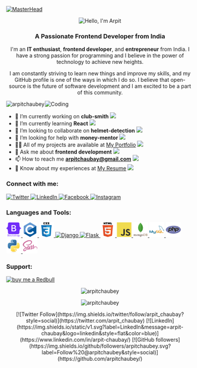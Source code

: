 [![MasterHead](https://devforum-uploads.s3.dualstack.us-east-2.amazonaws.com/uploads/original/4X/0/2/a/02a4b92048705c6530bc0c6a48d2cf9fcb6a74d9.gif)](https://foliomy.epizy.com)
<div align="center"><img src="https://readme-typing-svg.herokuapp.com?font=Ubuntu&weight=700&size=40&pause=1000&color=E6F7E0&background=4230FF00&center=true&width=500&height=75&lines=Hello%F0%9F%91%8B%2C+I'm+Arpit%F0%9F%99%8B;Nice+to+Meet+You%F0%9F%98%8A" alt="Hello, I'm Arpit"></div>
<h3 align="center">A Passionate Frontend Developer from India</h3>

<p align="center">
    I'm an <b>IT enthusiast</b>, <b>frontend developer</b>, and <b>entrepreneur</b> from India. I have a strong passion for programming and I believe in the power of technology to achieve new heights.
</p>
<p align="center">
    I am constantly striving to learn new things and improve my skills, and my GitHub profile is one of the ways in which I do so. I believe that open-source is the future of software development and I am excited to be a part of this community.
</p>
<img align="right" alt="Coding" width="400" src="https://user-images.githubusercontent.com/69595691/193453676-3abfe557-1fc1-46d8-8075-3b17b9f54887.gif">

<p align="left"> <img src="https://komarev.com/ghpvc/?username=arpitchaubey&label=Profile%20views&color=0e75b6&style=flat" alt="arpitchaubey" /> </p>

- 🔭 I’m currently working on **club-smith** <img src="https://media.giphy.com/media/26tn33aiTi1jkl6H6/giphy.gif" width="30" />
- 🌱 I’m currently learning **React** <img src="https://media.giphy.com/media/eNAsjO55tPbgaor7ma/giphy.gif" width="30" />
- 👯 I’m looking to collaborate on **helmet-detection** <img src="https://media.giphy.com/media/3og0IMJcSI8p6hYQXS/giphy.gif" width="30" />
- 🤝 I’m looking for help with **money-mentor** <img src="https://media.giphy.com/media/l3vRnVY8VokpTANUA/giphy.gif" width="30" />
- 👨‍💻 All of my projects are available at [My Portfolio](https://foliomy.epizy.com) <img src="https://media.giphy.com/media/QNFhOolVeCzPQ2Mx85/giphy.gif" width="30" />
- 💬 Ask me about **frontend development** <img src="https://media.giphy.com/media/26xBwdIuRJiAiC1su/giphy.gif" width="30" />
- 📫 How to reach me **arpitchaubay@gmail.com** <img src="https://media.giphy.com/media/l0MYt5jPR6QX5pnqM/giphy.gif" width="30" />
- 📄 Know about my experiences at [My Resume](https://foliomy.epizy.com) <img src="https://media.giphy.com/media/26gsn1iI13g7sE7H6/giphy.gif" width="30" />

<h3 align="left">Connect with me:</h3>
<p align="left">
  <a href="https://twitter.com/arpit_chaubay" target="_blank">
    <img src="https://raw.githubusercontent.com/rahuldkjain/github-profile-readme-generator/master/src/images/icons/Social/twitter.svg" alt="Twitter" height="30" width="40" />
  </a>
  <a href="https://linkedin.com/in/arpit-chaubay" target="_blank">
    <img src="https://raw.githubusercontent.com/rahuldkjain/github-profile-readme-generator/master/src/images/icons/Social/linked-in-alt.svg" alt="LinkedIn" height="30" width="40" />
  </a>
  <a href="https://fb.com/arpit-chaubay" target="_blank">
    <img src="https://raw.githubusercontent.com/rahuldkjain/github-profile-readme-generator/master/src/images/icons/Social/facebook.svg" alt="Facebook" height="30" width="40" />
  </a>
  <a href="https://instagram.com/arpit_dev" target="_blank">
    <img src="https://raw.githubusercontent.com/rahuldkjain/github-profile-readme-generator/master/src/images/icons/Social/instagram.svg" alt="Instagram" height="30" width="40" />
  </a>
</p>

<h3 align="left">Languages and Tools:</h3>
<p align="left">
  <a href="https://getbootstrap.com" target="_blank" rel="noreferrer">
    <img src="https://raw.githubusercontent.com/devicons/devicon/master/icons/bootstrap/bootstrap-plain-wordmark.svg" alt="Bootstrap" width="40" height="40" />
  </a>
  <a href="https://www.cprogramming.com/" target="_blank" rel="noreferrer">
    <img src="https://raw.githubusercontent.com/devicons/devicon/master/icons/c/c-original.svg" alt="C" width="40" height="40" />
  </a>
  <a href="https://www.w3schools.com/css/" target="_blank" rel="noreferrer">
    <img src="https://raw.githubusercontent.com/devicons/devicon/master/icons/css3/css3-original-wordmark.svg" alt="CSS3" width="40" height="40" />
  </a>
  <a href="https://www.djangoproject.com/" target="_blank" rel="noreferrer">
    <img src="https://cdn.worldvectorlogo.com/logos/django.svg" alt="Django" width="40" height="40" />
  </a>
  <a href="https://flask.palletsprojects.com/" target="_blank" rel="noreferrer">
    <img src="https://www.vectorlogo.zone/logos/pocoo_flask/pocoo_flask-icon.svg" alt="Flask" width="40" height="40" />
  </a>
  <a href="https://www.w3.org/html/" target="_blank" rel="noreferrer">
    <img src="https://raw.githubusercontent.com/devicons/devicon/master/icons/html5/html5-original-wordmark.svg" alt="HTML5" width="40" height="40" />
  </a>
  <a href="https://developer.mozilla.org/en-US/docs/Web/JavaScript" target="_blank" rel="noreferrer">
    <img src="https://raw.githubusercontent.com/devicons/devicon/master/icons/javascript/javascript-original.svg" alt="JavaScript" width="40" height="40" />
  </a>
  <a href="https://www.mongodb.com/" target="_blank" rel="noreferrer">
    <img src="https://raw.githubusercontent.com/devicons/devicon/master/icons/mongodb/mongodb-original-wordmark.svg" alt="MongoDB" width="40" height="40" />
  </a>
  <a href="https://www.mysql.com/" target="_blank" rel="noreferrer">
    <img src="https://raw.githubusercontent.com/devicons/devicon/master/icons/mysql/mysql-original-wordmark.svg" alt="MySQL" width="40" height="40" />
  </a>
  <a href="https://www.php.net" target="_blank" rel="noreferrer">
    <img src="https://raw.githubusercontent.com/devicons/devicon/master/icons/php/php-original.svg" alt="PHP" width="40" height="40" />
  </a>
  <a href="https://www.python.org" target="_blank" rel="noreferrer">
    <img src="https://raw.githubusercontent.com/devicons/devicon/master/icons/python/python-original.svg" alt="Python" width="40" height="40" />
  </a>
  <a href="https://sass-lang.com" target="_blank" rel="noreferrer">
    <img src="https://raw.githubusercontent.com/devicons/devicon/master/icons/sass/sass-original.svg" alt="Sass" width="40" height="40" />
  </a>
</p>

<h3 align="left">Support:</h3>
<p align="left">
  <a href="https://www.buymeacoffee.com/buymearedbull" target="_blank">
    <img src="https://cdn.buymeacoffee.com/buttons/v2/default-yellow.png" height="50" width="210" alt="buy me a Redbull" />
  </a>
</p>

<p align="center">
  <img src="https://github-readme-stats.vercel.app/api?username=arpitchaubey&show_icons=true&locale=en" alt="arpitchaubey" />
</p>

<p align="center">
  <img src="https://github-readme-streak-stats.herokuapp.com/?user=arpitchaubey&" alt="arpitchaubey" />
</p>

<p align="center">
  [![Twitter Follow](https://img.shields.io/twitter/follow/arpit_chaubay?style=social)](https://twitter.com/arpit_chaubay) [![LinkedIn](https://img.shields.io/static/v1.svg?label=LinkedIn&message=arpit-chaubay&logo=linkedin&style=flat&color=blue)](https://www.linkedin.com/in/arpit-chaubay/) [![GitHub followers](https://img.shields.io/github/followers/arpitchaubey.svg?label=Follow%20@arpitchaubey&style=social)](https://github.com/arpitchaubey/)
</p>
